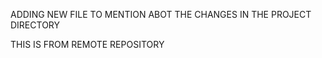 
ADDING NEW FILE TO MENTION ABOT THE CHANGES IN THE PROJECT DIRECTORY

THIS IS FROM REMOTE REPOSITORY

